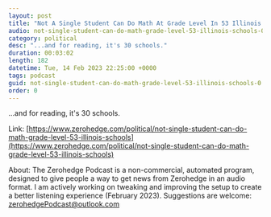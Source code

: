 ```yaml
---
layout: post
title: "Not A Single Student Can Do Math At Grade Level In 53 Illinois Schools..."
audio: not-single-student-can-do-math-grade-level-53-illinois-schools-0
category: political
desc: "...and for reading, it's 30 schools."
duration: 00:03:02
length: 182
datetime: Tue, 14 Feb 2023 22:25:00 +0000
tags: podcast
guid: not-single-student-can-do-math-grade-level-53-illinois-schools-0
order: 0
---
```

...and for reading, it's 30 schools.

Link: [https://www.zerohedge.com/political/not-single-student-can-do-math-grade-level-53-illinois-schools](https://www.zerohedge.com/political/not-single-student-can-do-math-grade-level-53-illinois-schools)

About: The Zerohedge Podcast is a non-commercial, automated program, designed to give people a way to get news from Zerohedge in an audio format.  I am actively working on tweaking and improving the setup to create a better listening experience (February 2023).  Suggestions are welcome: [zerohedgePodcast@outlook.com](mailto:zerohedgePodcast@outlook.com)